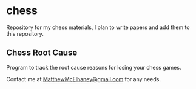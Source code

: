 # chess

Repository for my chess materials, I plan to write papers and add them to this repository.

## Chess Root Cause

Program to track the root cause reasons for losing your chess games. 




Contact me at MatthewMcElhaney@gmail.com for any needs.
